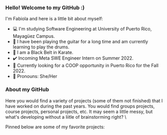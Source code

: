 ### Hello! Welcome to my GitHub :)

I'm Fabiola and here is a little bit about myself: 
- 💻 I'm studying Software Engineering at University of Puerto Rico, Mayagüez Campus.
- 🎸 I have been playing the guitar for a long time and am currently learning to play the drums.
- 🥋 I am a Black Belt in Karate.
- ✔️ Incoming Meta SWE Engineer Intern on Summer 2022.
- 👀 Currently looking for a COOP opportunity in Puerto Rico for the Fall 2022.
- 🙂 Pronouns: She/Her

### About my GitHub
Here you would find a variety of projects (some of them not finished) that I have worked on during the past years. You would find groups projects, course projects, personal projects, etc. It may seem a little messy, but what's developing without a liitle of brainstorming right? \

Pinned below are some of my favorite projects:

<!--

Pinned below are some of my projects highlights

https://github.com/fabiolarobles1/semester-project-los-reyes-de-la-punta
https://github.com/fabiolarobles1/booking-system-joineando-del-verbo-join
https://github.com/fabiolarobles1/OriginalApp-MusicSharing
https://github.com/fabiolarobles1/Fabiola-s-Twiter-App
https://github.com/fabiolarobles1/Tipster
https://github.com/fabiolarobles1/Flix
https://github.com/fabiolarobles1/Instagram


<!--
**fabiolarobles1/fabiolarobles1** is a ✨ _special_ ✨ repository because its `README.md` (this file) appears on your GitHub profile.

Here are some ideas to get you started:

- 🔭 I’m currently working on ...
- 🌱 I’m currently learning ...
- 👯 I’m looking to collaborate on ...
- 🤔 I’m looking for help with ...
- 💬 Ask me about ...
- 📫 How to reach me: ...
- 😄 Pronouns: ...
- ⚡ Fun fact: ...
-->
